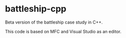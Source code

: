 # battleship-cpp
Beta version of the battleship case study in C++. 

This code is based on MFC and Visual Studio as an editor.
